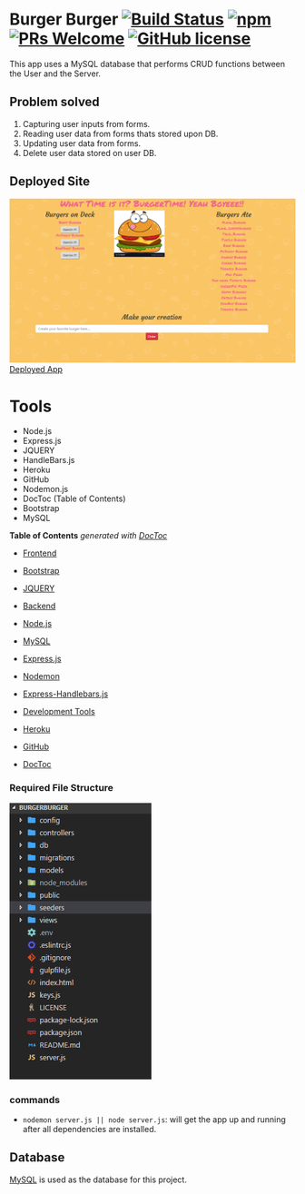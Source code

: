 
# Burger Burger [![Build Status](https://img.shields.io/travis/npm/npm/latest.svg?style=flat-square)](https://travis-ci.org/npm/npm) [![npm](https://img.shields.io/npm/v/npm.svg?style=flat-square)](https://www.npmjs.com/package/npm) [![PRs Welcome](https://img.shields.io/badge/PRs-welcome-brightgreen.svg?style=flat-square)](http://makeapullrequest.com) [![GitHub license](https://img.shields.io/badge/license-MIT-blue.svg?style=flat-square)](https://github.com/your/your-project/blob/master/LICENSE)
 This app uses a MySQL database that performs CRUD functions
 between the User and the Server.

## Problem solved
1. Capturing user inputs from forms. 
2. Reading user data from forms thats stored upon DB.
3. Updating user data from forms.
4. Delete user data stored on user DB. 

## Deployed Site
![alt text](./public/Assets/img/BurgerTime2.PNG "Burger Burger App Picture")
[Deployed App](https://blooming-temple-83081.herokuapp.com/)

# Tools
- Node.js
- Express.js
- JQUERY
- HandleBars.js
- Heroku
- GitHub
- Nodemon.js
- DocToc (Table of Contents)
- Bootstrap
- MySQL

<!-- START doctoc generated TOC please keep comment here to allow auto update -->
<!-- DON'T EDIT THIS SECTION, INSTEAD RE-RUN doctoc TO UPDATE -->
**Table of Contents**  *generated with [DocToc](https://github.com/thlorenz/doctoc)*
- [Frontend](#Frontend)
 - [Bootstrap](https://getbootstrap.com/docs/4.0/getting-started/introduction/)
 - [JQUERY](https://jquery.com/)

- [Backend](#Backend)
 - [Node.js](https://nodejs.org/en/)
 - [MySQL](https://www.mysql.com/)
 - [Express.js](https://expressjs.com/)
 - [Nodemon](https://www.npmjs.com/package/nodemon)
 - [Express-Handlebars.js](https://www.npmjs.com/package/express-handlebars)

- [Development Tools](#development-tools)
 - [Heroku](https://www.heroku.com/)
 - [GitHub](https://github.com/JasonRobnson/BurgerBurger)
 - [DocToc](https://github.com/thlorenz/doctoc)

<!-- END doctoc generated TOC please keep comment here to allow auto update -->


### Required File Structure
![alt text](./public/Assets/img/fileStructure.PNG  "BurgerBurger FileStructure")


### commands

- `nodemon server.js || node server.js`: will get the app up and running after all dependencies are installed.

## Database
[MySQL](https://www.mysql.com/) is used as the database for this project. 




